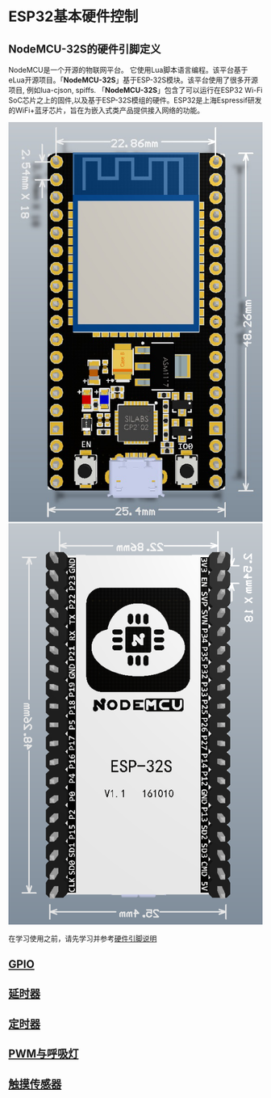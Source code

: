 # ESP32基本硬件控制

## NodeMCU-32S的硬件引脚定义

NodeMCU是一个开源的物联网平台。 它使用Lua脚本语言编程。该平台基于eLua开源项目。「**NodeMCU-32S**」基于ESP-32S模块。该平台使用了很多开源项目, 例如lua-cjson, spiffs. 「**NodeMCU-32S**」包含了可以运行在ESP32 Wi-Fi SoC芯片之上的固件,以及基于ESP-32S模组的硬件。ESP32是上海Espressif研发的WiFi+蓝牙芯片，旨在为嵌入式类产品提供接入网络的功能。

![](img/nodemcu_32s_size1.png)![](img/nodemcu_32s_size2.png)

在学习使用之前，请先学习并参考[硬件引脚说明](ref/nodemcu_32s_pin_description.md)

## [GPIO](hardware/pin.md)

## [延时器](hardware/utime.md)

## [定时器](hardware/timer.md)

## [PWM与呼吸灯](hardware/pwm.md)

## [触摸传感器](hardware/touch.md)
